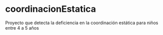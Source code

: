 # coordinacionEstatica
Proyecto que detecta la deficiencia en la coordinación estática para niños entre 4 a 5 años
